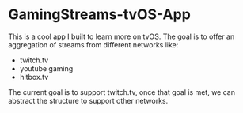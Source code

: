 # GamingStreams-tvOS-App

This is a cool app I built to learn more on tvOS. The goal is to offer an aggregation of streams from different networks like:
- twitch.tv
- youtube gaming
- hitbox.tv

The current goal is to support twitch.tv, once that goal is met, we can abstract the structure to support other networks.
